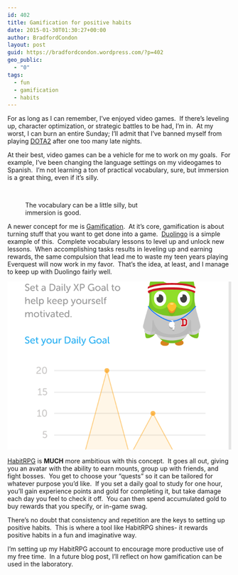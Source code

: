 ```yaml
---
id: 402
title: Gamification for positive habits
date: 2015-01-30T01:30:27+00:00
author: BradfordCondon
layout: post
guid: https://bradfordcondon.wordpress.com/?p=402
geo_public:
  - "0"
tags:
  - fun
  - gamification
  - habits
---
```

<p style="text-align: left;">
  For as long as I can remember, I&#8217;ve enjoyed video games.  If there&#8217;s leveling up, character optimization, or strategic battles to be had, I&#8217;m in.  At my worst, I can burn an entire Sunday; I&#8217;ll admit that I&#8217;ve banned myself from playing <a href="http://blog.dota2.com/">DOTA2</a> after one too many late nights.
</p>

<p style="text-align: left;">
  At their best, video games can be a vehicle for me to work on my goals.  For example, I&#8217;ve been changing the language settings on my videogames to Spanish.  I&#8217;m not learning a ton of practical vocabulary, sure, but immersion is a great thing, even if it&#8217;s silly.
</p><figure style="width: 310px" class="wp-caption aligncenter">

<img class="" src="https://i1.wp.com/hearthstone.blizzpro.com/wp-content/uploads/sites/4/2014/11/Guardian-de-Cobalto.png?resize=310%2C433" alt="" data-recalc-dims="1" /><figcaption class="wp-caption-text">The vocabulary can be a little silly, but immersion is good.</figcaption></figure> 

<p style="text-align: left;">
  A newer concept for me is <a href="http://en.wikipedia.org/wiki/Gamification">Gamification</a>.  At it&#8217;s core, gamification is about turning stuff that you want to get done into a game.  <a href="https://www.duolingo.com/">Duolingo</a> is a simple example of this.  Complete vocabulary lessons to level up and unlock new lessons.  When accomplishing tasks results in leveling up and earning rewards, the same compulsion that lead me to waste my teen years playing Everquest will now work in my favor.  That&#8217;s the idea, at least, and I manage to keep up with Duolingo fairly well.
</p>

![image](/wp-content/uploads/2015/01/screen-shot-2015-01-29-at-7-23-39-pm-680x510.png)

<p style="text-align: left;">
  <a href="https://habitrpg.com/">HabitRPG</a> is <strong>MUCH</strong> more ambitious with this concept.  It goes all out, giving you an avatar with the ability to earn mounts, group up with friends, and fight bosses.  You get to choose your &#8220;quests&#8221; so it can be tailored for whatever purpose you&#8217;d like.  If you set a daily goal to study for one hour, you&#8217;ll gain experience points and gold for completing it, but take damage each day you feel to check it off.  You can then spend accumulated gold to buy rewards that you specify, or in-game swag.

<p style="text-align: left;">
  There&#8217;s no doubt that consistency and repetition are the keys to setting up positive habits.  This is where a tool like HabitRPG shines- it rewards positive habits in a fun and imaginative way.
</p>

<p style="text-align: left;">
  I&#8217;m setting up my HabitRPG account to encourage more productive use of my free time.  In a future blog post, I&#8217;ll reflect on how gamification can be used in the laboratory.
</p>